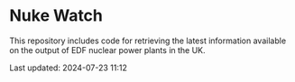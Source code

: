 # Nuke Watch

This repository includes code for retrieving the latest information available on the output of EDF nuclear power plants in the UK.

Last updated: 2024-07-23 11:12